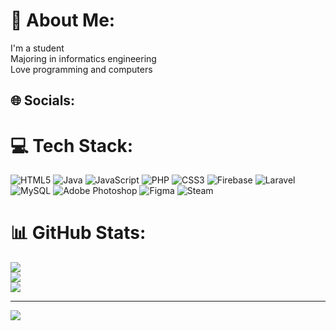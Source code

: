 # 💫 About Me:
I'm a student<br>Majoring in informatics engineering<br>Love programming and computers


## 🌐 Socials:


# 💻 Tech Stack:
![HTML5](https://img.shields.io/badge/html5-%23E34F26.svg?style=for-the-badge&logo=html5&logoColor=white) ![Java](https://img.shields.io/badge/java-%23ED8B00.svg?style=for-the-badge&logo=openjdk&logoColor=white) ![JavaScript](https://img.shields.io/badge/javascript-%23323330.svg?style=for-the-badge&logo=javascript&logoColor=%23F7DF1E) ![PHP](https://img.shields.io/badge/php-%23777BB4.svg?style=for-the-badge&logo=php&logoColor=white) ![CSS3](https://img.shields.io/badge/css3-%231572B6.svg?style=for-the-badge&logo=css3&logoColor=white) ![Firebase](https://img.shields.io/badge/firebase-%23039BE5.svg?style=for-the-badge&logo=firebase) ![Laravel](https://img.shields.io/badge/laravel-%23FF2D20.svg?style=for-the-badge&logo=laravel&logoColor=white) ![MySQL](https://img.shields.io/badge/mysql-4479A1.svg?style=for-the-badge&logo=mysql&logoColor=white) ![Adobe Photoshop](https://img.shields.io/badge/adobe%20photoshop-%2331A8FF.svg?style=for-the-badge&logo=adobe%20photoshop&logoColor=white) ![Figma](https://img.shields.io/badge/figma-%23F24E1E.svg?style=for-the-badge&logo=figma&logoColor=white) ![Steam](https://img.shields.io/badge/steam-%23000000.svg?style=for-the-badge&logo=steam&logoColor=white)
# 📊 GitHub Stats:
![](https://github-readme-stats.vercel.app/api?username=RicardAPG&theme=transparent&hide_border=false&include_all_commits=false&count_private=false)<br/>
![](https://github-readme-streak-stats.herokuapp.com/?user=RicardAPG&theme=transparent&hide_border=false)<br/>
![](https://github-readme-stats.vercel.app/api/top-langs/?username=RicardAPG&theme=transparent&hide_border=false&include_all_commits=false&count_private=false&layout=compact)

---
[![](https://visitcount.itsvg.in/api?id=RicardAPG&icon=0&color=0)](https://visitcount.itsvg.in)

<!-- Proudly created with GPRM ( https://gprm.itsvg.in ) -->
